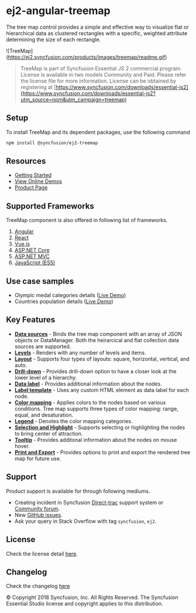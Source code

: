 # ej2-angular-treemap

The tree map control provides a simple and effective way to visualize flat or hierarchical data as clustered rectangles with a specific, weighted attribute determining the size of each rectangle.

![TreeMap] (https://ej2.syncfusion.com/products/images/treemap/readme.gif)

> TreeMap is part of Syncfusion Essential JS 2 commercial program. License is available in two models Community and Paid. Please refer the license file for more information. License can be obtained by registering at [https://www.syncfusion.com/downloads/essential-js2](https://www.syncfusion.com/downloads/essential-js2?utm_source=npm&utm_campaign=treemap)

## Setup

To install TreeMap and its dependent packages, use the following command

```sh
npm install @syncfusion/ej2-treemap
```

## Resources

* [Getting Started](https://ej2.syncfusion.com/angular/documentation/treemap/getting-started.html)
* [View Online Demos](https://ej2.syncfusion.com/angular/demos/#/material/treemap/default)
* [Product Page](https://www.syncfusion.com/angular-ui-components/treemap)

## Supported Frameworks

TreeMap component is also offered in following list of frameworks.

1. [Angular](https://www.npmjs.com/package/@syncfusion/ej2-ng-treemap?utm_source=npm&utm_campaign=treemap)
2. [React](https://www.npmjs.com/package/@syncfusion/ej2-react-treemap?utm_source=npm&utm_campaign=treemap)
3. [Vue.js](https://www.npmjs.com/package/@syncfusion/ej2-vue-treemap?utm_source=npm&utm_campaign=treemap)
4. [ASP.NET Core](https://aspdotnetcore.syncfusion.com/TreeMap/Default#/material)
5. [ASP.NET MVC](https://aspnetmvc.syncfusion.com/TreeMap/Default#/material)
6. [JavaScript (ES5)](https://www.syncfusion.com/javascript-ui-controls/treemap)

## Use case samples

* Olympic medal categories details ([Live Demo](https://ej2.syncfusion.com/angular/demos/#/material/treemap/custom))
* Countries population details ([Live Demo](https://ej2.syncfusion.com/angular/demos/#/material/treemap/drilldown))

## Key Features

* [**Data sources**](https://ej2.syncfusion.com/angular/demos/#/material/treemap/pie) - Binds the tree map component with an array of JSON objects or DataManager. Both the heirarcical and flat collection data sources are supported.
* [**Levels**](https://ej2.syncfusion.com/angular/demos/#/material/treemap/default) - Renders with any number of levels and items.
* [**Layout**](https://ej2.syncfusion.com/angular/demos/#/material/treemap/layout) - Supports four types of layouts: square, horizontal, vertical, and auto.
* [**Drill-down**](https://ej2.syncfusion.com/angular/demos/#/material/treemap/drilldown) - Provides drill-down option to have a closer look at the lower level of a hierarchy.
* [**Data label**](https://ej2.syncfusion.com/angular/demos/#/material/treemap/label) - Provides additional information about the nodes.
* [**Label template**](https://ej2.syncfusion.com/angular/demos/#/material/treemap/custom) - Uses any custom HTML element as data label for each node.
* [**Color mapping**](https://ej2.syncfusion.com/angular/demos/#/material/treemap/label) - Applies colors to the nodes based on various conditions. Tree map supports three types of color mapping: range, equal, and desaturation.
* [**Legend**](https://ej2.syncfusion.com/angular/demos/#/material/treemap/legend) - Denotes the color mapping categories.
* [**Selection and Highlight**](https://ej2.syncfusion.com/angular/demos/#/material/treemap/selection) - Supports selecting or highlighting the nodes to bring center of attraction.
* [**Tooltip**](https://ej2.syncfusion.com/angular/demos/#/material/treemap/tooltip) - Provides additonal information about the nodes on mouse hover.
* [**Print and Export**](https://ej2.syncfusion.com/angular/demos/#/material/treemap/print) - Provides options to print and export the rendered tree map for future use.

## Support

Product support is available for through following mediums.

* Creating incident in Syncfusion [Direct-trac](https://www.syncfusion.com/support/directtrac/incidents?utm_source=npm&utm_campaign=treemap) support system or [Community forum](https://www.syncfusion.com/forums/essential-js2?utm_source=npm&utm_campaign=treemap).
* New [GitHub issues](https://github.com/syncfusion/ej2-treemap/issues).
* Ask your query in Stack Overflow with tag `syncfusion`, `ej2`.

## License

Check the license detail [here](https://github.com/syncfusion/ej2/blob/master/license?utm_source=npm&utm_campaign=treemap).

## Changelog

Check the changelog [here](https://github.com/syncfusion/ej2-treemap/blob/master/CHANGELOG.md?utm_source=npm&utm_campaign=treemap)

© Copyright 2018 Syncfusion, Inc. All Rights Reserved. The Syncfusion Essential Studio license and copyright applies to this distribution.